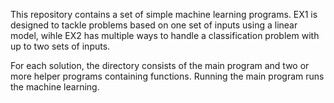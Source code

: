 This repository contains a set of simple machine learning programs. EX1 is designed to tackle problems based on one set of inputs using a linear model, wihle EX2 has multiple ways to handle a classification problem with up to two sets of inputs.

For each solution, the directory consists of the main program and two or more helper programs containing functions. Running the main program runs the machine learning.
